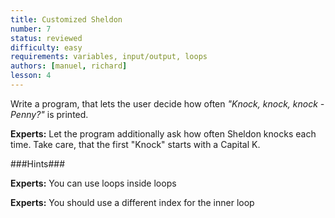 ```yaml
---
title: Customized Sheldon
number: 7
status: reviewed
difficulty: easy
requirements: variables, input/output, loops
authors: [manuel, richard]
lesson: 4
---
```

Write a program, that lets the user decide how often *"Knock, knock, knock - Penny?"* is printed.

**Experts:** Let the program additionally ask how often Sheldon knocks each time. Take care, that the first "Knock" starts with a Capital K.

###Hints###

**Experts:** You can use loops inside loops

**Experts:** You should use a different index for the inner loop
